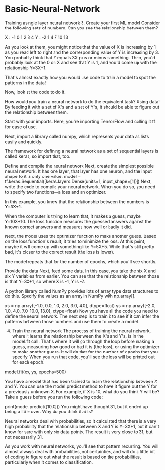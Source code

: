 # Basic-Neural-Network
Training asingle layer neural network
3. Create your first ML model
Consider the following sets of numbers. Can you see the relationship between them?

X : -1  0  1  2  3  4
Y : -2  1  4  7 10  13

As you look at them, you might notice that the value of X is increasing by 1 as you read left to right and the corresponding value of Y is increasing by 3. You probably think that Y equals 3X plus or minus something. Then, you'd probably look at the 0 on X and see that Y is 1, and you'd come up with the relationship Y=3X+1.

That's almost exactly how you would use code to train a model to spot the patterns in the data!

Now, look at the code to do it.

How would you train a neural network to do the equivalent task? Using data! By feeding it with a set of X's and a set of Y's, it should be able to figure out the relationship between them.

Start with your imports. Here, you're importing TensorFlow and calling it tf for ease of use.

Next, import a library called numpy, which represents your data as lists easily and quickly.

The framework for defining a neural network as a set of sequential layers is called keras, so import that, too.

Define and compile the neural network
Next, create the simplest possible neural network. It has one layer, that layer has one neuron, and the input shape to it is only one value.
model = tf.keras.Sequential([keras.layers.Dense(units=1, input_shape=[1])])
Next, write the code to compile your neural network. When you do so, you need to specify two functions—a loss and an optimizer.

In this example, you know that the relationship between the numbers is Y=3X+1.

When the computer is trying to learn that, it makes a guess, maybe Y=10X+10. The loss function measures the guessed answers against the known correct answers and measures how well or badly it did.

Next, the model uses the optimizer function to make another guess. Based on the loss function's result, it tries to minimize the loss. At this point, maybe it will come up with something like Y=5X+5. While that's still pretty bad, it's closer to the correct result (the loss is lower).

The model repeats that for the number of epochs, which you'll see shortly.

Provide the data
Next, feed some data. In this case, you take the six X and six Y variables from earlier. You can see that the relationship between those is that Y=3X+1, so where X is -1, Y is -2.

A python library called NumPy provides lots of array type data structures to do this. Specify the values as an array in NumPy with np.array[].


xs = np.array([-1.0, 0.0, 1.0, 2.0, 3.0, 4.0], dtype=float)
ys = np.array([-2.0, 1.0, 4.0, 7.0, 10.0, 13.0], dtype=float)
Now you have all the code you need to define the neural network. The next step is to train it to see if it can infer the patterns between those numbers and use them to create a model.

4. Train the neural network
The process of training the neural network, where it learns the relationship between the X's and Y's, is in the model.fit call. That's where it will go through the loop before making a guess, measuring how good or bad it is (the loss), or using the optimizer to make another guess. It will do that for the number of epochs that you specify. When you run that code, you'll see the loss will be printed out for each epoch.

model.fit(xs, ys, epochs=500)

You have a model that has been trained to learn the relationship between X and Y. You can use the model.predict method to have it figure out the Y for a previously unknown X. For example, if X is 10, what do you think Y will be? Take a guess before you run the following code:

print(model.predict([10.0]))
You might have thought 31, but it ended up being a little over. Why do you think that is?

Neural networks deal with probabilities, so it calculated that there is a very high probability that the relationship between X and Y is Y=3X+1, but it can't know for sure with only six data points. The result is very close to 31, but not necessarily 31.

As you work with neural networks, you'll see that pattern recurring. You will almost always deal with probabilities, not certainties, and will do a little bit of coding to figure out what the result is based on the probabilities, particularly when it comes to classification.


